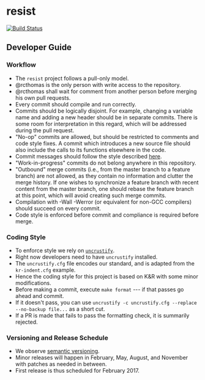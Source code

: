 # resist

[![Build Status](https://travis-ci.org/rcthomas/resist.svg?branch=master)](https://travis-ci.org/rcthomas/resist)

## Developer Guide

### Workflow

* The `resist` project follows a pull-only model.
* @rcthomas is the only person with write access to the repository.
* @rcthomas shall wait for comment from another person before merging his own
  pull requests.
* Every commit should compile and run correctly.
* Commits should be logically disjoint. For example, changing a variable name
  and adding a new header should be in separate commits. There is some room for
  interpretation in this regard, which will be addressed during the pull
  request.
* "No-op" commits are allowed, but should be restricted to comments and code
  style fixes. A commit which introduces a new source file should also include
  the calls to its functions elsewhere in the code.
* Commit messages should follow the style described
  [here](http://chris.beams.io/posts/git-commit/).
* "Work-in-progress" commits do not belong anywhere in this repository.
* "Outbound" merge commits (i.e., from the master branch to a feature branch)
  are not allowed, as they contain no information and clutter the merge
  history. If one wishes to synchronize a feature branch with recent content
  from the master branch, one should rebase the feature branch at this point,
  which will avoid creating such merge commits.
* Compilation with -Wall -Werror (or equivalent for non-GCC compilers) should
  succeed on every commit.
* Code style is enforced before commit and compliance is required before merge.

### Coding Style

* To enforce style we rely on
  [`uncrustify`](https://github.com/uncrustify/uncrustify).
* Right now developers need to have `uncrustify` installed.
* The `uncrustify.cfg` file encodes our standard, and is adapted from the
  `kr-indent.cfg` example.
* Hence the coding style for this project is based on K&R with some minor
  modifications.
* Before making a commit, execute `make format` --- if that passes go ahead and
  commit.
* If it doesn't pass, you can use `uncrustify -c uncrustify.cfg --replace
  --no-backup file...` as a short cut.
* If a PR is made that fails to pass the formatting check, it is summarily
  rejected.

### Versioning and Release Schedule

* We observe [semantic versioning](http://semver.org/).
* Minor releases will happen in February, May, August, and November with
  patches as needed in between.
* First release is thus scheduled for February 2017.
